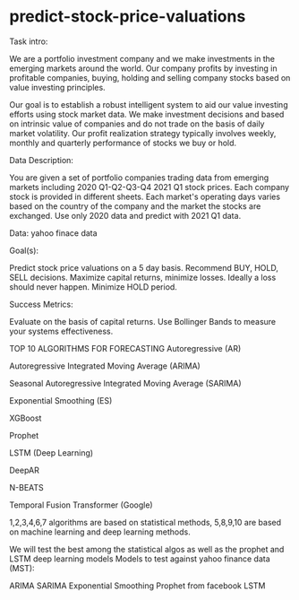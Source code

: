 # predict-stock-price-valuations

Task intro:

We are a portfolio investment company and we make investments in the emerging markets around the world. Our company profits by investing in profitable companies, buying, holding and selling company stocks based on value investing principles.

Our goal is to establish a robust intelligent system to aid our value investing efforts using stock market data. We make investment decisions and based on intrinsic value of companies and do not trade on the basis of daily market volatility. Our profit realization strategy typically involves weekly, monthly and quarterly performance of stocks we buy or hold.

Data Description:

You are given a set of portfolio companies trading data from emerging markets including 2020 Q1-Q2-Q3-Q4 2021 Q1 stock prices. Each company stock is provided in different sheets. Each market's operating days varies based on the country of the company and the market the stocks are exchanged. Use only 2020 data and predict with 2021 Q1 data.

Data: yahoo finace data

Goal(s):

Predict stock price valuations on a 5 day basis. Recommend BUY, HOLD, SELL decisions. Maximize capital returns, minimize losses. Ideally a loss should never happen. Minimize HOLD period.

Success Metrics:

Evaluate on the basis of capital returns. Use Bollinger Bands to measure your systems effectiveness.

TOP 10 ALGORITHMS FOR FORECASTING Autoregressive (AR)

Autoregressive Integrated Moving Average (ARIMA)

Seasonal Autoregressive Integrated Moving Average (SARIMA)

Exponential Smoothing (ES)

XGBoost

Prophet

LSTM (Deep Learning)

DeepAR

N-BEATS

Temporal Fusion Transformer (Google)

1,2,3,4,6,7 algorithms are based on statistical methods, 5,8,9,10 are based on machine learning and deep learning methods.

We will test the best among the statistical algos as well as the prophet and LSTM deep learning models
Models to test against yahoo finance data (MST):

ARIMA
SARIMA
Exponential Smoothing
Prophet from facebook
LSTM
